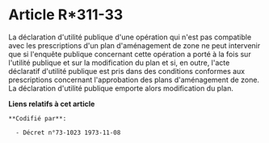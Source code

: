 # Article R*311-33

La déclaration d'utilité publique d'une opération qui n'est pas compatible avec les prescriptions d'un plan d'aménagement de
zone ne peut intervenir que si l'enquête publique concernant cette opération a porté à la fois sur l'utilité publique et sur
la modification du plan et si, en outre, l'acte déclaratif d'utilité publique est pris dans des conditions conformes aux
prescriptions concernant l'approbation des plans d'aménagement de zone. La déclaration d'utilité publique emporte alors
modification du plan.

**Liens relatifs à cet article**

	**Codifié par**:

	  - Décret n°73-1023 1973-11-08

